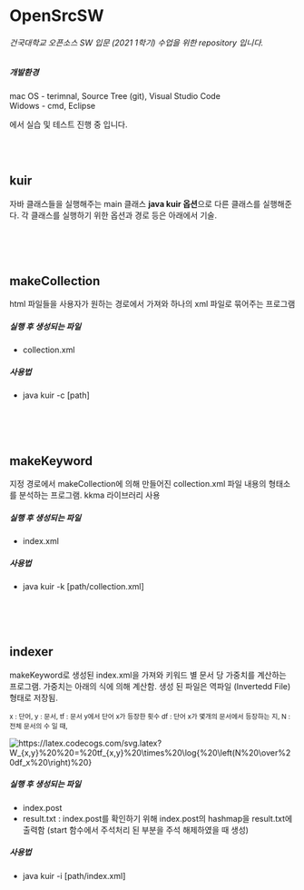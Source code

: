 # OpenSrcSW

###### 건국대학교 오픈소스 SW 입문 (2021 1학기) 수업을 위한 repository 입니다. 

##### 개발환경
mac OS - terimnal, Source Tree (git), Visual Studio Code  
Widows - cmd, Eclipse

에서 실습 및 테스트 진행 중 입니다.

<br/><br/>

## kuir 
자바 클래스들을 실행해주는 main 클래스 <b>java kuir 옵션</b>으로 다른 클래스를 실행해준다. 각 클래스를 실행하기 위한 옵션과 경로 등은 아래에서 기술. 

<br/><br/><br/>

## makeCollection 
html 파일들을 사용자가 원하는 경로에서 가져와 하나의 xml 파일로 묶어주는 프로그램

##### 실행 후 생성되는 파일
- collection.xml

##### 사용법
-  java kuir -c [path]

<br/><br/><br/>

## makeKeyword

지정 경로에서 makeCollection에 의해 만들어진 collection.xml 파일 내용의 형태소를 분석하는 프로그램. kkma 라이브러리 사용

##### 실행 후 생성되는 파일
- index.xml


##### 사용법
- java kuir -k [path/collection.xml]

<br/><br/><br/>

## indexer
makeKeyword로 생성된 index.xml을 가져와 키워드 별 문서 당 가중치를 계산하는 프로그램. 가중치는 아래의 식에 의해 계산함. 생성 된 파일은 역파일 (Invertedd File) 형태로 저장됨.


<small>x : 단어, y : 문서, tf : 문서 y에서 단어 x가 등장한 횟수
df : 단어 x가 몇개의 문서에서 등장하는 지, N : 전체 문서의 수 일 때, </small>

<img src="https://latex.codecogs.com/svg.latex?W_{x,y}%20%20=%20tf_{x,y}%20\times%20\log{%20\left(N%20\over%20df_x%20\right)%20}" title="https://latex.codecogs.com/svg.latex?W_{x,y}%20%20=%20tf_{x,y}%20\times%20\log{%20\left(N%20\over%20df_x%20\right)%20}" /></img>

##### 실행 후 생성되는 파일
- index.post
- result.txt : index.post를 확인하기 위해 index.post의 hashmap을 result.txt에 출력함 (start 함수에서 주석처리 된 부분을 주석 해제하였을 때 생성)


##### 사용법
- java kuir -i [path/index.xml]
